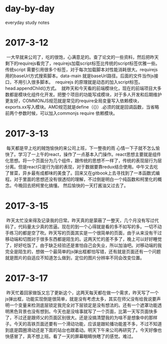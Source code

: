 # day-by-day
everyday study notes
# 2017-3-12 
  一大早就来公司了，吃的很饱，心满意足的。查了论文的一些资料，然后把昨天剩下的requirejs看完了，requirejs加载script标签比传统的script标签优雅一些。传统script 需要引用很多个标签，对于每次加载脚本对性能消耗很大。requirejs 用的baseUrl方式搜索脚本。data-main 就是baseUrl路径。后面的文件当作js接口，不用引入很多脚本。
  requirejs 的原理就是动态的加入script标签。head.appendChild()方式。
  就昨天和今天看的前端模块化，现在的前端项目大多数都是模块化组件化开发。把整个项目的功能写成模块，对于多人开发和后期维护更友好，COMMONJS规范就是常见的require全局变量写入依赖模块，exports.xx写入模块。AMD规范就是define（{}）.必须的就是回调函数，当省略前两个参数时候，可以加入commonjs require 依赖模块。
# 2017-3-13 
  每天都是早上吃的贼饱愉快的来公司上班，下一整夜的雨 心情一下子就不怎么愉快了。学习了一上午的react，操作了一点基本入门操作。react思想主要就是组件化思想。将一个页面分为几个组件，跟传统的思想不一样了，传统的表现层行为层分离。但是react只是行为层的表现，对于数据要靠redux结合使用。中午又去吃了冒菜，异乡最有成都味的美食了。回来又在gitbook上去寻找到了一本函数式编程。对于里面的思想还没有很透彻的理解，不过倒是明白一个纯函数和柯里化的概念。今晚回去把柯里化搞懂。 然后愉快的一天打酱油又过去了。
# 2017-3-15
  昨天太忙没来得及记录我的日常。昨天真的是蒙蔽了一整天，几个月没有写过代码了，代码量太少真的苦逼。现在的到一个心得就是看的多不如写的多。一切不动手练习的都是空了吹。昨天写的页面其实是一个很简单的页面，由于从来没有干过移动端和切图对于很多东西都是陌生的。这两天忙的差不多了，晚上可以好好睡觉了，好好吃饭了。由于缺乏经验还是害怕自己会失业，所以加油吧。对移动端的我完全是陌生的，想做一个最简单的js弹出框都怕写错，还有就是页面还有一个问题就是图片的自适应不知道怎么做到，定位的图片分辨率不同会改变位置。
# 2017-3-17
  昨天忙着回家做饭又忘了更新这个，这两天每天都在做一个需求，昨天写了一个js弹出框，功能实现倒是很简单，就是没有考虑太多，其实在师父没有给我说要声明一个变量来检测底层锁定我完全对下层锁定是没有想法的。还有一个遮罩功能透明黑色背景也没有想到。今天也是没啥事就写了一个页面，比第一天写页面快多了，不过还是跟师父的页面区别很大。还是没搞清楚我的为啥不是想象中的那样子。今天的高铁页面还要有一个滑动功能，应该是跟轮播功能差不多，不过不知道到底是圆圈滑动还是下面的站台也跟着动。明天下午来公司再研究了。今天好像也快感冒了，真不想上班。看了一天的屏幕眼睛快瞎了的感觉。难过。

